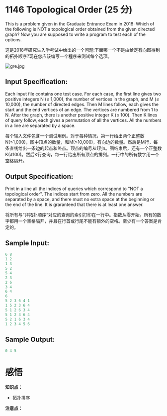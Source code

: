 # 1146 Topological Order (25 分)

This is a problem given in the Graduate Entrance Exam in 2018: Which of the following is NOT a topological order obtained from the given directed graph? Now you are supposed to write a program to test each of the options.

这是2018年研究生入学考试中给出的一个问题:下面哪一个不是由给定有向图得到的拓扑顺序?现在您应该编写一个程序来测试每个选项。

![gre.jpg](https://images.ptausercontent.com/5d35ed2a-4d19-4f13-bf3f-35ed59cebf05.jpg)

## Input Specification:

Each input file contains one test case. For each case, the first line gives two positive integers N (≤ 1,000), the number of vertices in the graph, and M (≤ 10,000), the number of directed edges. Then M lines follow, each gives the start and the end vertices of an edge. The vertices are numbered from 1 to N. After the graph, there is another positive integer K (≤ 100). Then K lines of query follow, each gives a permutation of all the vertices. All the numbers in a line are separated by a space.

每个输入文件包含一个测试用例。对于每种情况，第一行给出两个正整数N(≤1,000)，图中顶点的数量，和M(≤10,000)，有向边的数量。然后是M行，每条直线给出一条边的起点和终点。顶点的编号从1到n。图结束后，还有一个正整数K(≤100)。然后K行查询，每一行给出所有顶点的排列。一行中的所有数字用一个空格隔开。

## Output Specification:

Print in a line all the indices of queries which correspond to "NOT a topological order". The indices start from zero. All the numbers are separated by a space, and there must no extra space at the beginning or the end of the line. It is graranteed that there is at least one answer.

将所有与“非拓扑顺序”对应的查询的索引打印在一行中。指数从零开始。所有的数字都用一个空格隔开，并且在行首或行尾不能有额外的空格。至少有一个答案是肯定的。

## Sample Input:

```cpp
6 8
1 2
1 3
5 2
5 4
2 3
2 6
3 4
6 4
6
5 2 3 6 4 1
1 5 2 3 6 4
5 1 2 6 3 4
5 1 2 3 6 4
5 2 1 6 3 4
1 2 3 4 5 6
```

## Sample Output:

```cpp
0 4 5
```

# 感悟

**知识点：**

- 拓扑排序

**注意点：**